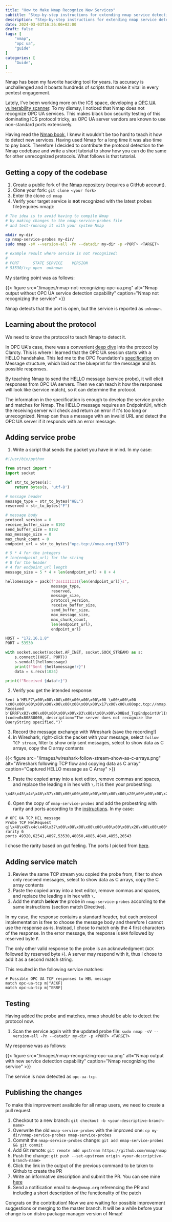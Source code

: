 ```yaml
---
title: "How to Make Nmap Recognize New Services"
subtitle: "Step-by-step instructions for extending nmap service detection capabilities"
description: "Step-by-step instructions for extending nmap service detection capabilities"
date: 2024-03-03T16:36:06+02:00
draft: false
tags: [
    "nmap",
    "opc ua",
    "guide"
]
categories: [
    "Guide",
]
---
```


Nmap has been my favorite hacking tool for years. Its accuracy is unchallenged and it boasts hundreds of scripts that make it vital in every pentest engagement.

Lately, I've been working more on the ICS space, developing a [OPC UA vulnerability scanner](https://opalopc.com). To my dismay, I noticed that Nmap does not recognize OPC UA services. This makes black box security testing of this dominating ICS protocol tricky, as OPC UA server vendors are known to use non-standard ports extensively.

Having read the [Nmap book](https://nmap.org/book/), I knew it wouldn't be too hard to teach it how to detect new services. Having used Nmap for a long time it was also time to pay back. Therefore I decided to contribute the protocol detection to the Nmap codebase and write a short tutorial to show how you can do the same for other unrecognized protocols. What follows is that tutorial.

## Getting a copy of the codebase

1. Create a public fork of the [Nmap repository](https://github.com/nmap/nmap) (requires a GitHub account).
2. Clone your fork: `git clone <your fork>`
3. Enter the clone `cd nmap`
4. Verify your target service is **not** recognized with the latest probes file(requires nmap):

```bash
# The idea is to avoid having to compile Nmap
# by making changes to the nmap-service-probes file
# and test-running it with your system Nmap

mkdir my-dir
cp nmap-service-probes my-dir/
sudo nmap -sV --version-all -Pn --datadir my-dir -p <PORT> <TARGET>

# example result where service is not recognized:
#
# PORT      STATE SERVICE    VERSION
# 53530/tcp open  unknown
```

My starting point was as follows:

{{< figure src="/images/nmap-not-recognizing-opc-ua.png" alt="Nmap output without OPC UA service detection capability" caption="Nmap not recognizing the service" >}}

Nmap detects that the port is open, but the service is reported as `unknown`.

## Learning about the protocol

We need to know the protocol to teach Nmap to detect it.

In OPC UA's case, there was a convenient [deep dive](https://claroty.com/team82/research/opc-ua-deep-dive-part-3-exploring-the-opc-ua-protocol) into the protocol by Claroty. This is where I learned that the OPC UA session starts with a HELLO handshake. This led me to the OPC Foundation's [specification](https://reference.opcfoundation.org/Core/Part6/v105/docs/7.1.2) on Message structure, which laid out the blueprint for the message and its possible responses.

By teaching Nmap to send the HELLO message (service probe), it will elicit responses from OPC UA servers. Then we can teach it how the responses will look like (service match), so it can determine the protocol.

The information in the specification is enough to develop the service probe and matches for Nmap. The HELLO message requires an EndpointUrl, which the receiving server will check and return an error if it's too long or unrecognized. Nmap can thus a message with an invalid URL and detect the OPC UA server if it responds with an error message.

## Adding service probe

1. Write a script that sends the packet you have in mind. In my case:

```python
#!/usr/bin/python

from struct import *
import socket

def str_to_bytes(s):
    return bytes(s, 'utf-8')

# message header
message_type = str_to_bytes("HEL")
reserved = str_to_bytes("F")

# message body
protocol_version = 0
receive_buffer_size = 8192
send_buffer_size = 8192
max_message_size = 0
max_chunk_count = 0
endpoint_url = str_to_bytes("opc.tcp://nmap.org:1337")

# 5 * 4 for the integers
# len(endpoint_url) for the string
# 8 for the header
# 4 for endpoint_url length
message_size = 5 * 4 + len(endpoint_url) + 8 + 4

hellomessage = pack(f"3ssIIIIIII{len(endpoint_url)}s",
                    message_type,
                    reserved,
                    message_size,
                    protocol_version,
                    receive_buffer_size,
                    send_buffer_size,
                    max_message_size,
                    max_chunk_count,
                    len(endpoint_url),
                    endpoint_url)

HOST = "172.16.1.8"
PORT = 53530

with socket.socket(socket.AF_INET, socket.SOCK_STREAM) as s:
    s.connect((HOST, PORT))
    s.sendall(hellomessage)
    print(f"Sent {hellomessage!r}")
    data = s.recv(1024)

print(f"Received {data!r}")
```

2. Verify you get the intended response:

```text
Sent b'HELF7\x00\x00\x00\x00\x00\x00\x00\x00 \x00\x00\x00 \x00\x00\x00\x00\x00\x00\x00\x00\x00\x00\x17\x00\x00\x00opc.tcp://nmap.org:1337'
Received b'ERRF\x83\x00\x00\x00\x00\x00\x83\x80s\x00\x00\x00Bad_TcpEndpointUrlInvalid (code=0x80830000, description="The server does not recognize the QueryString specified.")'
```

3. Record the message exchange with Wireshark (save the recording!)
4. In Wireshark, right-click the packet with your message, select `follow TCP stream`, filter to show only sent messages, select to show data as C arrays, copy the C array contents

{{< figure src="/images/wireshark-follow-stream-show-as-c-arrays.png" alt="Wireshark following TCP flow and copying data as C array" caption="Captured HELLO message as C Array" >}}

5. Paste the copied array into a text editor, remove commas and spaces, and replace the leading `0` in hex with `\`. It is then your probestring:

```text
\x48\x45\x4c\x46\x37\x00\x00\x00\x00\x00\x00\x00\x00\x20\x00\x00\x00\x20\x00\x00\x00\x00\x00\x00\x00\x00\x00\x00\x17\x00\x00\x00\x6f\x70\x63\x2e\x74\x63\x70\x3a\x2f\x2f\x6e\x6d\x61\x70\x2e\x6f\x72\x67\x3a\x31\x33\x33\x37
```

6. Open the copy of `nmap-service-probes` and add the probestring with rarity and ports according to the [instructions](https://nmap.org/book/vscan-fileformat.html). In my case:

```text
# OPC UA TCP HEL message
Probe TCP HelRequest q|\x48\x45\x4c\x46\x37\x00\x00\x00\x00\x00\x00\x00\x00\x20\x00\x00\x00\x20\x00\x00\x00\x00\x00\x00\x00\x00\x00\x00\x17\x00\x00\x00\x6f\x70\x63\x2e\x74\x63\x70\x3a\x2f\x2f\x6e\x6d\x61\x70\x2e\x6f\x72\x67\x3a\x31\x33\x33\x37|
rarity 6
ports 49320,62541,4897,53530,48050,4885,4840,4855,26543
```

I chose the rarity based on gut feeling. The ports I picked from [here](https://claroty.com/team82/research/opc-ua-deep-dive-series-a-one-of-a-kind-opc-ua-exploit-framework).

## Adding service match

1. Review the same TCP stream you copied the probe from, filter to show only received messages, select to show data as C arrays, copy the C array contents
2. Paste the copied array into a text editor, remove commas and spaces, and replace the leading `0` in hex with `\`.
3. Add the match **below** the probe in `nmap-service-probes` according to the same instructions (section match Directive).

In my case, the response contains a standard header, but each protocol implementation is free to choose the message body and therefore I cannot use the response as-is. Instead, I chose to match only the 4 first characters of the response. In the error message, the response is `ERR` followed by reserved byte `F`.

The only other valid response to the probe is an acknowledgment (`ACK` followed by reserved byte `F`). A server may respond with it, thus I chose to add it as a second match string.

This resulted in the following service matches:

```text
# Possible OPC UA TCP responses to HEL message
match opc-ua-tcp m|^ACKF|
match opc-ua-tcp m|^ERRF|
```

## Testing

Having added the probe and matches, nmap should be able to detect the protocol now.

1. Scan the service again with the updated probe file: `sudo nmap -sV --version-all -Pn --datadir my-dir -p <PORT> <TARGET>`

My response was as follows:

{{< figure src="/images/nmap-recognizing-opc-ua.png" alt="Nmap output with new service detection capability" caption="Nmap recognizing the service" >}}

The service is now detected as `opc-ua-tcp`.

## Publishing the changes

To make this improvement available for all nmap users, we need to create a pull request.

1. Checkout to a new branch: `git checkout -b <your-descriptive-branch-name>`
2. Overwrite the old `nmap-service-probes` with the improved one: `cp my-dir/nmap-service-probes nmap-service-probes`
3. Commit the `nmap-service-probes` change: `git add nmap-service-probes && git commit`
4. Add Git remote: `git remote add upstream https://github.com/nmap/nmap`
5. Push the change: `git push --set-upstream origin <your-descriptive-branch-name>`
6. Click the link in the output of the previous command to be taken to Github to create the PR
7. Write an informative description and submit the PR. You can see mine [here](https://github.com/nmap/nmap/pull/2791)
8. Send a notification email to `dev@nmap.org` referencing the PR and including a short description of the functionality of the patch

Congrats on the contribution! Now we are waiting for possible improvement suggestions or merging to the master branch. It will be a while before your change is on distro package manager version of Nmap!
